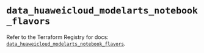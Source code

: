 # `data_huaweicloud_modelarts_notebook_flavors`

Refer to the Terraform Registry for docs: [`data_huaweicloud_modelarts_notebook_flavors`](https://registry.terraform.io/providers/huaweicloud/huaweicloud/1.71.1/docs/data-sources/modelarts_notebook_flavors).
